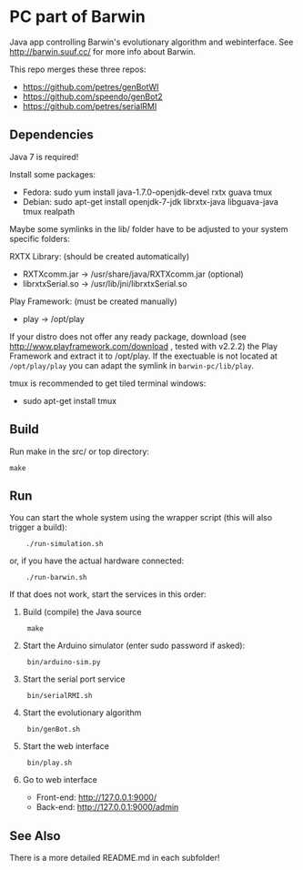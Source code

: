 PC part of Barwin
=================
Java app controlling Barwin's evolutionary algorithm and webinterface.
See http://barwin.suuf.cc/ for more info about Barwin.

This repo merges these three repos:
* https://github.com/petres/genBotWI
* https://github.com/speendo/genBot2
* https://github.com/petres/serialRMI


Dependencies
------------

Java 7 is required!

Install some packages:
* Fedora: sudo yum install java-1.7.0-openjdk-devel rxtx guava tmux
* Debian: sudo apt-get install openjdk-7-jdk librxtx-java libguava-java tmux realpath


Maybe some symlinks in the lib/ folder have to be adjusted to your system specific folders:

RXTX Library: (should be created automatically)

* RXTXcomm.jar -> /usr/share/java/RXTXcomm.jar (optional)
* librxtxSerial.so -> /usr/lib/jni/librxtxSerial.so

Play Framework: (must be created manually)

* play -> /opt/play

If your distro does not offer any ready package, download (see 
http://www.playframework.com/download , tested with v2.2.2) the Play 
Framework and extract it to /opt/play. If the exectuable is not located 
at `/opt/play/play` you can adapt the symlink in `barwin-pc/lib/play`.

tmux is recommended to get tiled terminal windows:

* sudo apt-get install tmux


Build
-----
Run make in the src/ or top directory:

	make


Run
---
You can start the whole system using the wrapper script (this will
also trigger a build):

		./run-simulation.sh

or, if you have the actual hardware connected:

		./run-barwin.sh

If that does not work, start the services in this order:

1. Build (compile) the Java source

		make

2. Start the Arduino simulator (enter sudo password if asked):

		bin/arduino-sim.py

3. Start the serial port service

		bin/serialRMI.sh

4. Start the evolutionary algorithm

		bin/genBot.sh

5. Start the web interface

		bin/play.sh

6. Go to web interface

	* Front-end: http://127.0.0.1:9000/
	* Back-end: http://127.0.0.1:9000/admin


See Also
--------
There is a more detailed README.md in each subfolder!

